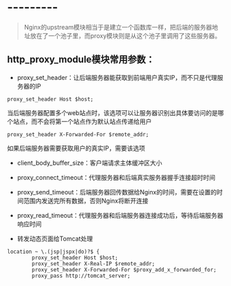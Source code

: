 # ---------
> Nginx的upstream模块相当于是建立一个函数库一样，把后端的服务器地址放在了一个池子里，而proxy模块则是从这个池子里调用了这些服务器。



## http_proxy_module模块常用参数：

* proxy_set_header：让后端服务器能获取到前端用户真实IP，而不只是代理服务器的IP

```
proxy_set_header Host $host;   
```
当后端服务器配置多个web站点时，该选项可以让服务器识别出具体要访问的是哪个站点，而不会将第一个站点作为默认站点传递给用户

```
proxy_set_header X-Forwarded-For $remote_addr;   
```
如果后端服务器需要获取用户的真实IP，需要该选项

* client_body_buffer_size：客户端请求主体缓冲区大小
* proxy_connect_timeout：代理服务器和后端真实服务器握手连接超时时间
* proxy_send_timeout：后端服务器回传数据给Nginx的时间，需要在设置的时间范围内发送完所有数据，否则Nginx将断开连接
* proxy_read_timeout：代理服务器和后端服务器连接成功后，等待后端服务器响应时间


* 转发动态页面给Tomcat处理

```
location ~ \.(jsp|jspx|do)?$ {
        proxy_set_header Host $host;
        proxy_set_header X-Real-IP $remote_addr;
        proxy_set_header X-Forwarded-For $proxy_add_x_forwarded_for;
        proxy_pass http://tomcat_server;
```
